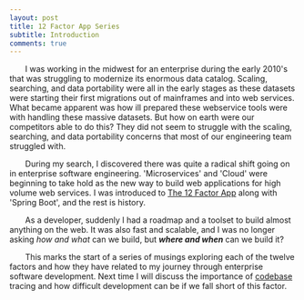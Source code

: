 ```yaml
---
layout: post
title: 12 Factor App Series
subtitle: Introduction
comments: true
---
```

&nbsp;&nbsp;&nbsp;&nbsp;&nbsp;&nbsp;
I was working in the midwest for an enterprise during the early 2010's that was struggling to modernize its enormous
data catalog.  Scaling, searching, and data portability were all in the early stages as these datasets were starting
their first migrations out of mainframes and into web services.  What became apparent was how ill prepared these
webservice tools were with handling these massive datasets.  But how on earth were our competitors able to do this?
They did not seem to struggle with the scaling, searching, and data portability concerns that most of our engineering
team struggled with.

&nbsp;&nbsp;&nbsp;&nbsp;&nbsp;&nbsp;
During my search, I discovered there was quite a radical shift going on in enterprise software
engineering.  'Microservices' and 'Cloud' were beginning to take hold as the new way to build web applications for high
volume web services.   I was introduced to [The 12 Factor App](https://12factor.net/) along with 'Spring Boot',
and the rest is history.

&nbsp;&nbsp;&nbsp;&nbsp;&nbsp;&nbsp;
As a developer, suddenly I had a roadmap and a toolset to build almost anything on the web.  It was also fast
and scalable, and I was no longer asking _how and what_ can we build, but _**where and when**_ can we build it?

&nbsp;&nbsp;&nbsp;&nbsp;&nbsp;&nbsp;
This marks the start of a series of musings exploring each of the twelve factors and how they
have related to my journey through enterprise software development.  Next time I will discuss the importance of
[codebase](https://12factor.net/codebase) tracing and how difficult development can be if we fall short of this factor. 
